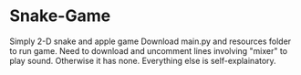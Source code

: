 # Snake-Game
Simply 2-D snake and apple game
Download main.py and resources folder to run game. Need to download and uncomment lines involving "mixer" to play sound. Otherwise it has none. Everything else is self-explainatory. 
